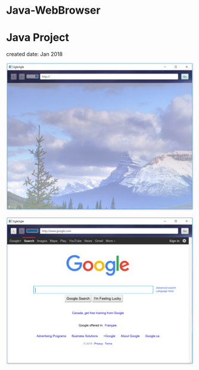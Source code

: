 # Java-WebBrowser
# Java Project
created date: Jan 2018


![TestImage](./capture1.png)

![TestImage](./capture2.png)
